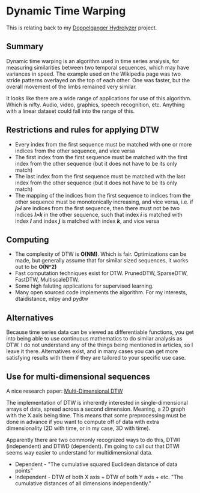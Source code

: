 # Dynamic Time Warping 

This is relating back to my 
[Doppelganger Hydrolyzer](../projects/project-ideas/doppelganger-hydrolyzer.md) 
project.

## Summary

Dynamic time warping is an algorithm used in time series analysis, for measuring similarities between two 
temporal sequences, which may have variances in speed. The example used on the Wikipedia page was 
two stride patterns overlayed on the top of each other. One was faster, but the overall movement of the limbs
remained very similar. 

It looks like there are a wide range of applications for use of this algorithm. Which is nifty. Audio, video, graphics, 
speech recognition, etc. Anything with a linear dataset could fall into the range of this. 

## Restrictions and rules for applying DTW

- Every index from the first sequence must be matched with one 
  or more indices from the other sequence, and vice versa
- The first index from the first sequence must be matched with the first index 
  from the other sequence (but it does not have to be its only match)
- The last index from the first sequence must be matched with the last index 
  from the other sequence (but it does not have to be its only match)
- The mapping of the indices from the first sequence to indices from the 
  other sequence must be monotonically increasing, and vice versa, 
  i.e. if ***j>i*** are indices from the first sequence, 
  then there must not be two indices ***l>k*** in the other sequence, 
  such that index ***i*** is matched with index ***l*** and 
  index ***j*** is matched with index ***k***, and vice versa
  
## Computing

- The complexity of DTW is **O(NM)**. Which is fair. Optimizations can be made, but 
  generally assume that for similar sized sequences, it works out to be **O(N^2)**
- Fast computation techniques exist for DTW. PrunedDTW, SparseDTW, FastDTW, MultiscaleDTW. 
- Some high faluting applications for supervised learning. 
- Many open sourced code implements the algorithm. For my interests, dtaidistance, mlpy and pydtw

## Alternatives

Because time series data can be viewed as differentiable functions, you get into 
being able to use continuous mathematics to do similar analysis as DTW. I do not understand
any of the things being mentioned in articles, so I leave it there. Alternatives exist, 
and in many cases you can get more satisfying results with them if they are tailored to 
your specific use case. 

## Use for multi-dimensional sequences

A nice research paper: [Multi-Dimensional DTW](http://www.cs.ucr.edu/~eamonn/Multi-Dimensional_DTW_Journal.pdf)

The implementation of DTW is inherently interested in single-dimensional arrays of 
data, spread across a second dimension. Meaning, a 2D graph with the X axis being time. 
This means that some preprocessing must be done in advance if you want to compute off of
data with extra dimensionality (2D with time, or in my case, 3D with time).

Apparently there are two commonly recognized ways to do this, 
DTWI (independent) and DTWD (dependent). I'm going to call out that DTWI seems way 
easier to understand for multidimensional data.

- Dependent -  "The cumulative squared Euclidean distance of data points"
- Independent - DTW of both X axis + DTW of both Y axis + etc. 
                "The cumulative distances of all dimensions independently."


